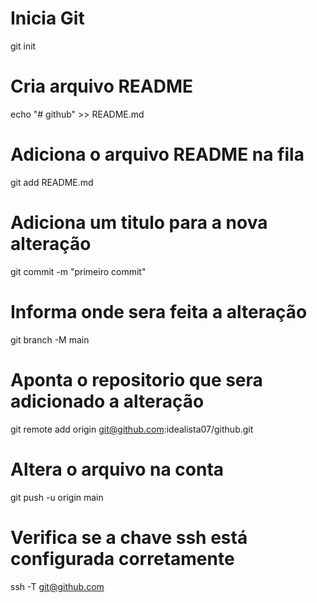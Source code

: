 <!--[![Build Status](https://travis-ci.org/microservices-demo/microservices-demo.svg?branch=master)](https://travis-ci.org/microservices-demo/microservices-demo)-->
# Inicia Git
  git init
# Cria arquivo README
  echo "# github" >> README.md  
# Adiciona o arquivo README na fila 
  git add README.md   
# Adiciona um titulo para a nova alteração
  git commit -m "primeiro commit" 
# Informa onde sera feita a alteração
  git branch -M main 
# Aponta o repositorio que sera adicionado a alteração
  git remote add origin git@github.com:idealista07/github.git
# Altera o arquivo na conta
  git push -u origin main
# Verifica se a chave ssh está configurada corretamente
  ssh -T git@github.com
